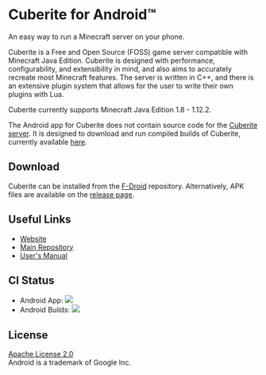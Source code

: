 # Cuberite for Android™

An easy way to run a Minecraft server on your phone.

Cuberite is a Free and Open Source (FOSS) game server compatible with Minecraft Java Edition. Cuberite is designed with performance, configurability, and extensibility in mind, and also aims to accurately recreate most Minecraft features. The server is written in C++, and there is an extensive plugin system that allows for the user to write their own plugins with Lua.

Cuberite currently supports Minecraft Java Edition 1.8 - 1.12.2.

The Android app for Cuberite does not contain source code for the [Cuberite server](https://github.com/cuberite/cuberite). It is designed to download and run compiled builds of Cuberite, currently available [here](https://download.cuberite.org/androidbinaries/).

## Download

Cuberite can be installed from the [F-Droid](https://f-droid.org/en/packages/org.cuberite.android/) repository. Alternatively, APK files are available on the [release page](https://github.com/cuberite/android/releases).

## Useful Links

- [Website](https://cuberite.org/)
- [Main Repository](https://github.com/cuberite/cuberite)
- [User's Manual](https://book.cuberite.org/)


## CI Status

- Android App:
[![](https://github.com/cuberite/android/workflows/Android%20CI/badge.svg)](https://github.com/cuberite/android/actions?query=workflow:"Android+CI")
- Android Builds:
[![](https://img.shields.io/jenkins/build.svg?jobUrl=https%3A%2F%2Fbuilds.cuberite.org%2Fjob%2Fandroid)](https://builds.cuberite.org/job/android/)

## License

[Apache License 2.0](https://github.com/cuberite/android/blob/master/LICENSE)  
Android is a trademark of Google Inc.
